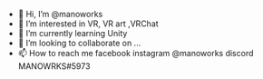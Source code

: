 - 👋 Hi, I’m @manoworks
- 👀 I’m interested in VR, VR art ,VRChat
- 🌱 I’m currently learning Unity
- 💞️ I’m looking to collaborate on ...
- 📫 How to reach me facebook instagram @manoworks discord MANOWRKS#5973
<!---
manoworks/manoworks is a ✨ special ✨ repository because its `README.md` (this file) appears on your GitHub profile.
You can click the Preview link to take a look at your changes.
--->
